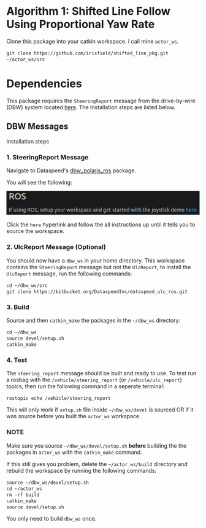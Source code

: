 # Algorithm 1: Shifted Line Follow Using Proportional Yaw Rate
Clone this package into your catkin workspace. I call mine `actor_ws`.
```
git clone https://github.com/irisfield/shifted_line_pkg.git ~/actor_ws/src
```

# Dependencies
This package requires the `SteeringReport` message from the drive-by-wire (DBW) system located [here](https://bitbucket.org/DataspeedInc/dbw_polaris_ros/). The Installation steps are listed below.

## DBW Messages
Installation steps

### 1. SteeringReport Message
Navigate to Dataspeed's [dbw_polaris_ros](https://bitbucket.org/DataspeedInc/dbw_polaris_ros/) package.

You will see the following:

![Click the hyperlink](misc/dbw_polaris_ros_click_the_here_hyperlink.png)

Click the `here` hyperlink and follow the all instructions up until it tells you to source the workspace.

### 2. UlcReport Message (Optional)
You should now have a `dbw_ws` in your home directory. This workspace contains the `SteeringReport` message but not the `UlcReport`, to install the `UlcReport` message, run the following commands:
```
cd ~/dbw_ws/src
git clone https://bitbucket.org/DataspeedInc/dataspeed_ulc_ros.git
```

### 3. Build
Source and then `catkin_make` the packages in the `~/dbw_ws` directory:
```
cd ~/dbw_ws
source devel/setup.sh
catkin_make
```

### 4. Test
The `steering_report` message should be built and ready to use. To test run a rosbag with the `/vehicle/steering_report` (or `/vehicle/ulc_report`) topics, then run the following command in a seperate terminal:
```
rostopic echo /vehicle/steering_report
```

This will only work if `setup.sh` file inside `~/dbw_ws/devel` is sourced OR if it was source before you built the `actor_ws` workspace.

### NOTE
Make sure you source `~/dbw_ws/devel/setup.sh` **before** building the the packages in `actor_ws` with the `catkin_make` command.

If this still gives you problem, delete the `~/actor_ws/build` directory and rebuild the workspace by running the following commands:
```
source ~/dbw_ws/devel/setup.sh
cd ~/actor_ws
rm -rf build
catkin_make
source devel/setup.sh
```

You only need to build `dbw_ws` once.
